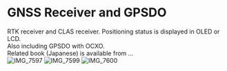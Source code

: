 # GNSS Receiver and GPSDO
RTK receiver and CLAS receiver. Positioning status is displayed in OLED or LCD.<br>
Also including GPSDO with OCXO.<br>
Related book (Japanese) is available from ...<br>
![IMG_7597](https://github.com/user-attachments/assets/1727c59e-d523-40a9-8ae4-6c94cbea15c8)
![IMG_7599](https://github.com/user-attachments/assets/b476857f-3c62-46eb-9dfa-791354ae3ba0)
![IMG_7600](https://github.com/user-attachments/assets/a7bd4b5a-2183-4d16-be03-77e27d088581)
